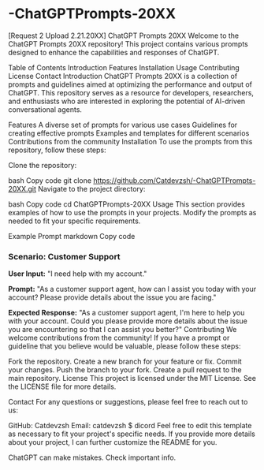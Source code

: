 # -ChatGPTPrompts-20XX
[Request 2 Upload 2.21.20XX]
ChatGPT Prompts 20XX
Welcome to the ChatGPT Prompts 20XX repository! This project contains various prompts designed to enhance the capabilities and responses of ChatGPT.

Table of Contents
Introduction
Features
Installation
Usage
Contributing
License
Contact
Introduction
ChatGPT Prompts 20XX is a collection of prompts and guidelines aimed at optimizing the performance and output of ChatGPT. This repository serves as a resource for developers, researchers, and enthusiasts who are interested in exploring the potential of AI-driven conversational agents.

Features
A diverse set of prompts for various use cases
Guidelines for creating effective prompts
Examples and templates for different scenarios
Contributions from the community
Installation
To use the prompts from this repository, follow these steps:

Clone the repository:

bash
Copy code
git clone https://github.com/Catdevzsh/-ChatGPTPrompts-20XX.git
Navigate to the project directory:

bash
Copy code
cd ChatGPTPrompts-20XX
Usage
This section provides examples of how to use the prompts in your projects. Modify the prompts as needed to fit your specific requirements.

Example Prompt
markdown
Copy code
### Scenario: Customer Support

**User Input:**
"I need help with my account."

**Prompt:**
"As a customer support agent, how can I assist you today with your account? Please provide details about the issue you are facing."

**Expected Response:**
"As a customer support agent, I'm here to help you with your account. Could you please provide more details about the issue you are encountering so that I can assist you better?"
Contributing
We welcome contributions from the community! If you have a prompt or guideline that you believe would be valuable, please follow these steps:

Fork the repository.
Create a new branch for your feature or fix.
Commit your changes.
Push the branch to your fork.
Create a pull request to the main repository.
License
This project is licensed under the MIT License. See the LICENSE file for more details.

Contact
For any questions or suggestions, please feel free to reach out to us:

GitHub: Catdevzsh
Email: catdevzsh $ dicord 
Feel free to edit this template as necessary to fit your project's specific needs. If you provide more details about your project, I can further customize the README for you.










ChatGPT can make mistakes. Check important info.
